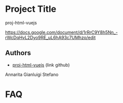 # Project Title

proj-html-vuejs

https://docs.google.com/document/d/1rRrC9Y8h5Nn_-rWcDqHvL2Dyo9RE_uL6hA93c7UMhzo/edit

## Authors

- [proj-html-vuejs](https://github.com/StefanoAntonelli93/proj-html-vuejs) (link github)

Annarita
Gianluigi
Stefano

# FAQ

